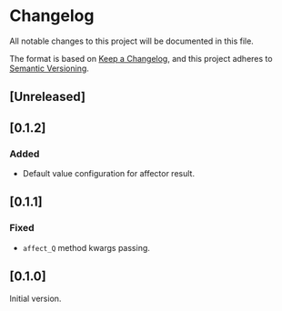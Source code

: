 # Changelog
All notable changes to this project will be documented in this file.

The format is based on [Keep a Changelog](https://keepachangelog.com/en/1.0.0/),
and this project adheres to [Semantic Versioning](https://semver.org/spec/v2.0.0.html).

## [Unreleased]

## [0.1.2]
### Added
- Default value configuration for affector result.

## [0.1.1]
### Fixed
- `affect_Q` method kwargs passing.

## [0.1.0]
Initial version.
